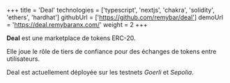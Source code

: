 +++
title = 'Deal'
technologies = ['typescript', 'nextjs', 'chakra', 'solidity', 'ethers', 'hardhat']
githubUrl = ['https://github.com/remybar/deal']
demoUrl = 'https://deal.remybaranx.com/'
weight = 2
+++

**Deal** est une marketplace de tokens ERC-20.

Elle joue le rôle de tiers de confiance pour des échanges de tokens entre utilisateurs.

Deal est actuellement déployée sur les testnets _Goerli_ et _Sepolia_.
